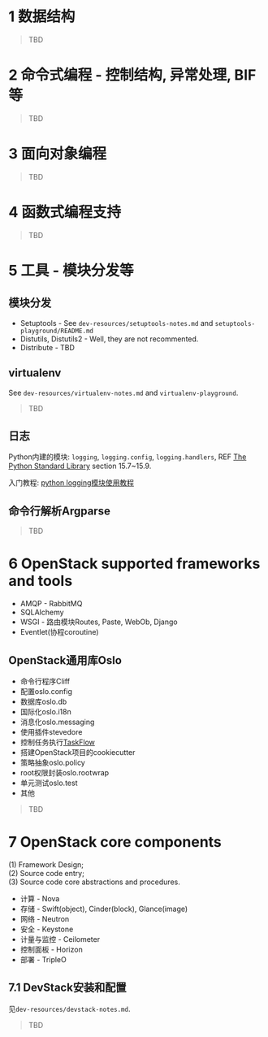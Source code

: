 # 1 数据结构

> TBD

# 2 命令式编程 - 控制结构, 异常处理, BIF等

> TBD

# 3 面向对象编程

> TBD

# 4 函数式编程支持

> TBD

# 5 工具 - 模块分发等
## 模块分发

+ Setuptools - See `dev-resources/setuptools-notes.md` and `setuptools-playground/README.md`
+ Distutils, Distutils2 - Well, they are not recommented.
+ Distribute - TBD

## virtualenv

See `dev-resources/virtualenv-notes.md` and `virtualenv-playground`.

> TBD

## 日志

Python内建的模块: `logging`, `logging.config`, `logging.handlers`, REF [The Python Standard Library](https://docs.python.org/2.7/library/index.html) section 15.7~15.9.

入门教程: [python logging模块使用教程](http://www.jianshu.com/p/feb86c06c4f4)

## 命令行解析Argparse

> TBD

# 6 OpenStack supported frameworks and tools

+ AMQP - RabbitMQ
+ SQLAlchemy
+ WSGI - 路由模块Routes, Paste, WebOb, Django
+ Eventlet(协程coroutine)

## OpenStack通用库Oslo

+ 命令行程序Cliff
+ 配置oslo.config
+ 数据库oslo.db
+ 国际化oslo.i18n
+ 消息化oslo.messaging
+ 使用插件stevedore
+ 控制任务执行[TaskFlow](https://wiki.openstack.org/wiki/TaskFlow)
+ 搭建OpenStack项目的cookiecutter
+ 策略抽象oslo.policy
+ root权限封装oslo.rootwrap
+ 单元测试oslo.test
+ 其他

> TBD

# 7 OpenStack core components

(1) Framework Design;  
(2) Source code entry;  
(3) Source code core abstractions and procedures.

+ 计算 - Nova
+ 存储 - Swift(object), Cinder(block), Glance(image)
+ 网络 - Neutron
+ 安全 - Keystone
+ 计量与监控 - Ceilometer
+ 控制面板 - Horizon
+ 部署 - TripleO

## 7.1 DevStack安装和配置

见`dev-resources/devstack-notes.md`.

> TBD
